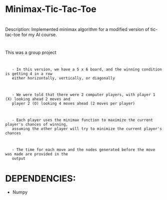 # Minimax-Tic-Tac-Toe
#
  Description: Implemented minimax algorithm for a modified version of tic-tac-toe for my AI course.
#
   This was a group project
#
       - In this version, we have a 5 x 6 board, and the winning condition is getting 4 in a row
       either horizontally, vertically, or diagonally
#
       - We were told that there were 2 computer players, with player 1 (X) looking ahead 2 moves and
       player 2 (O) looking 4 moves ahead (2 moves per player)
#
       - Each player uses the minimax function to maximize the current player's chances of winning,
       assuming the other player will try to minimize the current player's chances
#
       - The time for each move and the nodes generated before the move was made are provided in the
       output

# DEPENDENCIES:
   - Numpy
